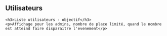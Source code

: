 <!DOCTYPE html>
<html lang="en">
<head>
    <meta charset="UTF-8">
    <meta name="viewport" content="width=device-width, initial-scale=1.0">
    <title>Document</title>
</head>
<body>
    <h2>Utilisateurs</h2>

    <h3>Liste utilisateurs - objectif</h3>
    <p>Affichage pour les admins, nombre de place limité, quand le nombre est atteind faire disparaitre l'evenement</p>
</body>
</html>